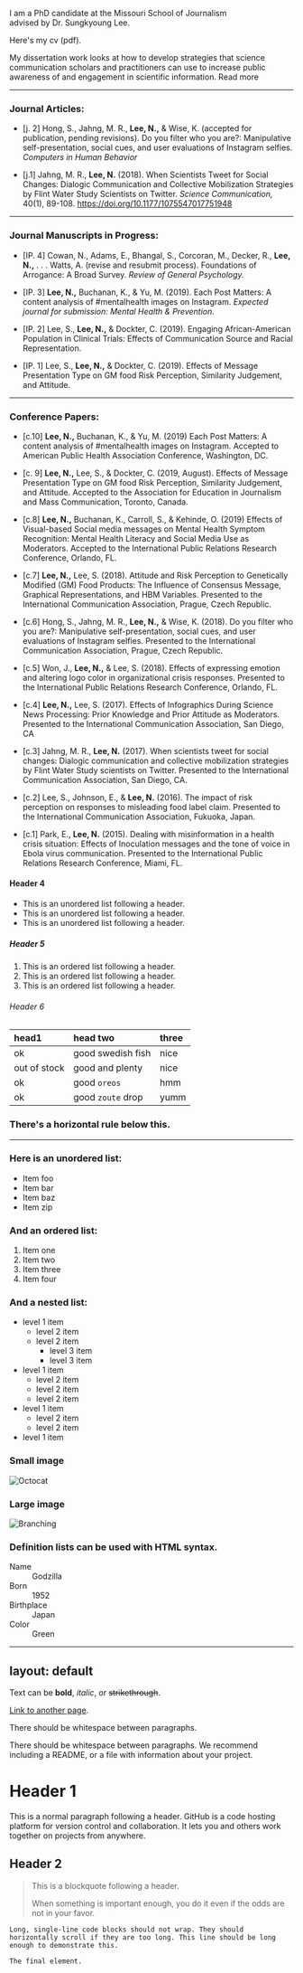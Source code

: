 I am a PhD candidate at the Missouri School of Journalism <br>
advised by Dr. Sungkyoung Lee.  

Here's my cv (pdf). 

My dissertation work looks at how to develop strategies that science communication scholars and practitioners can use to increase public awareness of and engagement in scientific information. Read more

* * *

### Journal Articles:

*   [j. 2] Hong, S., Jahng, M. R., **Lee, N.,** & Wise, K. (accepted for publication, pending revisions). Do you filter who you are?: Manipulative self-presentation, social cues, and user evaluations of Instagram selfies. _Computers in Human Behavior_

*   [j.1] Jahng, M. R., **Lee, N.** (2018). When Scientists Tweet for Social Changes: Dialogic Communication and Collective Mobilization Strategies by Flint Water Study Scientists on Twitter. _Science Communication,_ 40(1), 89-108. https://doi.org/10.1177/1075547017751948 

* * *

### Journal Manuscripts in Progress:

*   [IP. 4] Cowan, N., Adams, E., Bhangal, S., Corcoran, M., Decker, R., **Lee, N.,** . . . Watts, A. (revise and resubmit process). Foundations of Arrogance: A Broad Survey. _Review of General Psychology._ 

*   [IP. 3] **Lee, N.,** Buchanan, K., & Yu, M. (2019). Each Post Matters: A content analysis of #mentalhealth images on Instagram. _Expected journal for submission: Mental Health & Prevention._

*   [IP. 2] Lee, S., **Lee, N.,** & Dockter, C. (2019). Engaging African-American Population in Clinical Trials: Effects of Communication Source and Racial Representation. 

*   [IP. 1] Lee, S., **Lee, N.,** & Dockter, C. (2019). Effects of Message Presentation Type on GM food Risk Perception, Similarity Judgement, and Attitude. 

* * *

### Conference Papers:

*   [c.10] **Lee, N.,** Buchanan, K., & Yu, M. (2019) Each Post Matters: A content analysis of #mentalhealth images on Instagram. Accepted to American Public Health Association Conference, Washington, DC. 

*   [c. 9] **Lee, N.,** Lee, S., & Dockter, C. (2019, August). Effects of Message Presentation Type on GM food Risk Perception, Similarity Judgement, and Attitude. Accepted to the Association for Education in Journalism and Mass Communication, Toronto, Canada. 

*   [c.8] **Lee, N.,** Buchanan, K., Carroll, S., & Kehinde, O. (2019) Effects of Visual-based Social media messages on Mental Health Symptom Recognition: Mental Health Literacy and Social Media Use as Moderators. Accepted to the International Public Relations Research Conference, Orlando, FL. 

*   [c.7] **Lee, N.,** Lee, S. (2018). Attitude and Risk Perception to Genetically Modified (GM) Food Products: The Influence of Consensus Message, Graphical Representations, and HBM Variables. Presented to the International Communication Association, Prague, Czech Republic. 

*   [c.6] Hong, S., Jahng, M. R., **Lee, N.,** & Wise, K. (2018). Do you filter who you are?: Manipulative self-presentation, social cues, and user evaluations of Instagram selfies. Presented to the International Communication Association, Prague, Czech Republic. 

*   [c.5] Won, J., **Lee, N.,** & Lee, S. (2018). Effects of expressing emotion and altering logo color in organizational crisis responses. Presented to the International Public Relations Research Conference, Orlando, FL. 

*   [c.4] **Lee, N.,** Lee, S. (2017). Effects of Infographics During Science News Processing: Prior Knowledge and Prior Attitude as Moderators. Presented to the International Communication Association, San Diego, CA 

*   [c.3] Jahng, M. R., **Lee, N.** (2017). When scientists tweet for social changes: Dialogic communication and collective mobilization strategies by Flint Water Study scientists on Twitter. Presented to the International Communication Association, San Diego, CA. 

*   [c.2] Lee, S., Johnson, E., & **Lee, N.** (2016). The impact of risk perception on responses to misleading food label claim. Presented to the International Communication Association, Fukuoka, Japan. 

*   [c.1] Park, E., **Lee, N.** (2015). Dealing with misinformation in a health crisis situation: Effects of Inoculation messages and the tone of voice in Ebola virus communication. Presented to the International Public Relations Research Conference, Miami, FL.




#### Header 4

*   This is an unordered list following a header.
*   This is an unordered list following a header.
*   This is an unordered list following a header.

##### Header 5

1.  This is an ordered list following a header.
2.  This is an ordered list following a header.
3.  This is an ordered list following a header.

###### Header 6

| head1        | head two          | three |
|:-------------|:------------------|:------|
| ok           | good swedish fish | nice  |
| out of stock | good and plenty   | nice  |
| ok           | good `oreos`      | hmm   |
| ok           | good `zoute` drop | yumm  |

### There's a horizontal rule below this.

* * *

### Here is an unordered list:

*   Item foo
*   Item bar
*   Item baz
*   Item zip

### And an ordered list:

1.  Item one
1.  Item two
1.  Item three
1.  Item four

### And a nested list:

- level 1 item
  - level 2 item
  - level 2 item
    - level 3 item
    - level 3 item
- level 1 item
  - level 2 item
  - level 2 item
  - level 2 item
- level 1 item
  - level 2 item
  - level 2 item
- level 1 item

### Small image

![Octocat](https://github.githubassets.com/images/icons/emoji/octocat.png)

### Large image

![Branching](https://guides.github.com/activities/hello-world/branching.png)


### Definition lists can be used with HTML syntax.

<dl>
<dt>Name</dt>
<dd>Godzilla</dd>
<dt>Born</dt>
<dd>1952</dd>
<dt>Birthplace</dt>
<dd>Japan</dd>
<dt>Color</dt>
<dd>Green</dd>
</dl>



---
layout: default
---


Text can be **bold**, _italic_, or ~~strikethrough~~.

[Link to another page](./another-page.html).

There should be whitespace between paragraphs.

There should be whitespace between paragraphs. We recommend including a README, or a file with information about your project.

# Header 1

This is a normal paragraph following a header. GitHub is a code hosting platform for version control and collaboration. It lets you and others work together on projects from anywhere.

## Header 2

> This is a blockquote following a header.
>
> When something is important enough, you do it even if the odds are not in your favor.


```
Long, single-line code blocks should not wrap. They should horizontally scroll if they are too long. This line should be long enough to demonstrate this.
```

```
The final element.
```
